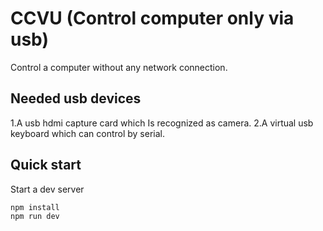 # CCVU (Control computer only via usb)
Control a computer without any network connection.

## Needed usb devices
1.A usb hdmi capture card which Is recognized as camera.
2.A virtual usb keyboard which can control by serial.

## Quick start

Start a dev server
~~~
npm install
npm run dev
~~~